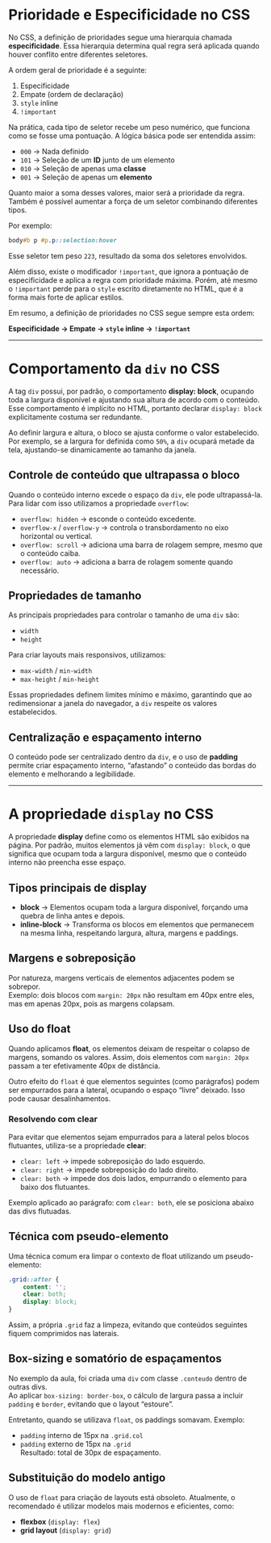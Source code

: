 # Prioridade e Especificidade no CSS

No CSS, a definição de prioridades segue uma hierarquia chamada **especificidade**. Essa hierarquia determina qual regra será aplicada quando houver conflito entre diferentes seletores.

A ordem geral de prioridade é a seguinte:

1. Especificidade  
2. Empate (ordem de declaração)  
3. `style` inline  
4. `!important`

Na prática, cada tipo de seletor recebe um peso numérico, que funciona como se fosse uma pontuação. A lógica básica pode ser entendida assim:

- `000` → Nada definido  
- `101` → Seleção de um **ID** junto de um elemento  
- `010` → Seleção de apenas uma **classe**  
- `001` → Seleção de apenas um **elemento**

Quanto maior a soma desses valores, maior será a prioridade da regra. Também é possível aumentar a força de um seletor combinando diferentes tipos.  

Por exemplo:

```css
body#b p #p.p::selection:hover
```

Esse seletor tem peso `223`, resultado da soma dos seletores envolvidos.  

Além disso, existe o modificador `!important`, que ignora a pontuação de especificidade e aplica a regra com prioridade máxima. Porém, até mesmo o `!important` perde para o `style` escrito diretamente no HTML, que é a forma mais forte de aplicar estilos.

Em resumo, a definição de prioridades no CSS segue sempre esta ordem:

**Especificidade → Empate → `style` inline → `!important`**

---

# Comportamento da `div` no CSS

A tag `div` possui, por padrão, o comportamento **display: block**, ocupando toda a largura disponível e ajustando sua altura de acordo com o conteúdo. Esse comportamento é implícito no HTML, portanto declarar `display: block` explicitamente costuma ser redundante.  

Ao definir largura e altura, o bloco se ajusta conforme o valor estabelecido. Por exemplo, se a largura for definida como `50%`, a `div` ocupará metade da tela, ajustando-se dinamicamente ao tamanho da janela.

## Controle de conteúdo que ultrapassa o bloco

Quando o conteúdo interno excede o espaço da `div`, ele pode ultrapassá-la. Para lidar com isso utilizamos a propriedade `overflow`:

- `overflow: hidden` → esconde o conteúdo excedente.  
- `overflow-x` / `overflow-y` → controla o transbordamento no eixo horizontal ou vertical.  
- `overflow: scroll` → adiciona uma barra de rolagem sempre, mesmo que o conteúdo caiba.  
- `overflow: auto` → adiciona a barra de rolagem somente quando necessário.  

## Propriedades de tamanho

As principais propriedades para controlar o tamanho de uma `div` são:  

- `width`  
- `height`  

Para criar layouts mais responsivos, utilizamos:  

- `max-width` / `min-width`  
- `max-height` / `min-height`  

Essas propriedades definem limites mínimo e máximo, garantindo que ao redimensionar a janela do navegador, a `div` respeite os valores estabelecidos.  

## Centralização e espaçamento interno

O conteúdo pode ser centralizado dentro da `div`, e o uso de **padding** permite criar espaçamento interno, “afastando” o conteúdo das bordas do elemento e melhorando a legibilidade.  

---

# A propriedade `display` no CSS

A propriedade **display** define como os elementos HTML são exibidos na página. Por padrão, muitos elementos já vêm com `display: block`, o que significa que ocupam toda a largura disponível, mesmo que o conteúdo interno não preencha esse espaço.

## Tipos principais de display

- **block** → Elementos ocupam toda a largura disponível, forçando uma quebra de linha antes e depois.  
- **inline-block** → Transforma os blocos em elementos que permanecem na mesma linha, respeitando largura, altura, margens e paddings.  

## Margens e sobreposição

Por natureza, margens verticais de elementos adjacentes podem se sobrepor.  
Exemplo: dois blocos com `margin: 20px` não resultam em 40px entre eles, mas em apenas 20px, pois as margens colapsam.

## Uso do float

Quando aplicamos **float**, os elementos deixam de respeitar o colapso de margens, somando os valores. Assim, dois elementos com `margin: 20px` passam a ter efetivamente 40px de distância.  

Outro efeito do `float` é que elementos seguintes (como parágrafos) podem ser empurrados para a lateral, ocupando o espaço “livre” deixado. Isso pode causar desalinhamentos.

### Resolvendo com clear

Para evitar que elementos sejam empurrados para a lateral pelos blocos flutuantes, utiliza-se a propriedade **clear**:

- `clear: left` → impede sobreposição do lado esquerdo.  
- `clear: right` → impede sobreposição do lado direito.  
- `clear: both` → impede dos dois lados, empurrando o elemento para baixo dos flutuantes.

Exemplo aplicado ao parágrafo: com `clear: both`, ele se posiciona abaixo das divs flutuadas.

## Técnica com pseudo-elemento

Uma técnica comum era limpar o contexto de float utilizando um pseudo-elemento:

```css
.grid::after {
    content: '';
    clear: both;
    display: block;
}
```

Assim, a própria `.grid` faz a limpeza, evitando que conteúdos seguintes fiquem comprimidos nas laterais.

## Box-sizing e somatório de espaçamentos

No exemplo da aula, foi criada uma `div` com classe `.conteudo` dentro de outras divs.  
Ao aplicar `box-sizing: border-box`, o cálculo de largura passa a incluir `padding` e `border`, evitando que o layout “estoure”.  

Entretanto, quando se utilizava `float`, os paddings somavam. Exemplo:  
- `padding` interno de 15px na `.grid.col`  
- `padding` externo de 15px na `.grid`  
Resultado: total de 30px de espaçamento.

## Substituição do modelo antigo

O uso de `float` para criação de layouts está obsoleto. Atualmente, o recomendado é utilizar modelos mais modernos e eficientes, como:

- **flexbox** (`display: flex`)  
- **grid layout** (`display: grid`)  
